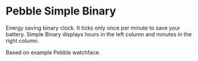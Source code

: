 Pebble Simple Binary
====================

Energy saving binary clock. It ticks only once per minute to save your battery. Simple Binary displays hours in the left column and minutes in the right column.

Based on example Pebble watchface.


